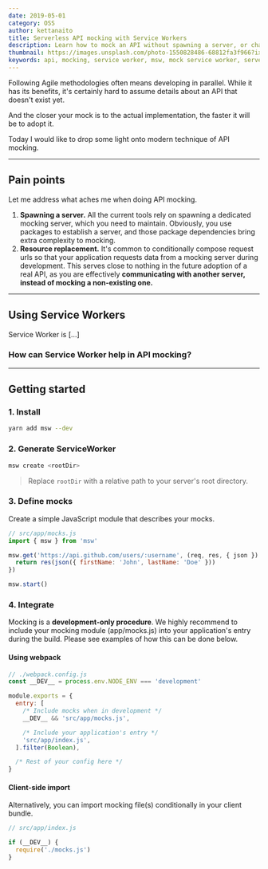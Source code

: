 ```yaml
---
date: 2019-05-01
category: OSS
author: kettanaito
title: Serverless API mocking with Service Workers
description: Learn how to mock an API without spawning a server, or changing a single character in your existing code base. Intercept production requests, and mock their responses.
thumbnail: https://images.unsplash.com/photo-1550828486-68812fa3f966?ixlib=rb-1.2.1&ixid=eyJhcHBfaWQiOjEyMDd9&auto=format&fit=crop&w=1500&q=80
keywords: api, mocking, service worker, msw, mock service worker, serverless
---
```


Following Agile methodologies often means developing in parallel. While it has its benefits, it's certainly hard to assume details about an API that doesn't exist yet.

And the closer your mock is to the actual implementation, the faster it will be to adopt it.

Today I would like to drop some light onto modern technique of API mocking.

---

## Pain points

Let me address what aches me when doing API mocking.

1. **Spawning a server.** All the current tools rely on spawning a dedicated mocking server, which you need to maintain. Obviously, you use packages to establish a server, and those package dependencies bring extra complexity to mocking.
1. **Resource replacement.** It's common to conditionally compose request urls so that your application requests data from a mocking server during development. This serves close to nothing in the future adoption of a real API, as you are effectively **communicating with another server, instead of mocking a non-existing one.**

---

## Using Service Workers

Service Worker is [...]

### How can Service Worker help in API mocking?

---

## Getting started

### 1. Install

```bash
yarn add msw --dev
```

### 2. Generate ServiceWorker

```bash
msw create <rootDir>
```

> Replace `rootDir` with a relative path to your server's root directory.

### 3. Define mocks

Create a simple JavaScript module that describes your mocks.

```js
// src/app/mocks.js
import { msw } from 'msw'

msw.get('https://api.github.com/users/:username', (req, res, { json }) => {
  return res(json({ firstName: 'John', lastName: 'Doe' }))
})

msw.start()
```

### 4. Integrate

Mocking is a **development-only procedure**. We highly recommend to include your mocking module (app/mocks.js) into your application's entry during the build. Please see examples of how this can be done below.

#### Using webpack

```js
// ./webpack.config.js
const __DEV__ = process.env.NODE_ENV === 'development'

module.exports = {
  entry: [
    /* Include mocks when in development */
    __DEV__ && 'src/app/mocks.js',

    /* Include your application's entry */
    'src/app/index.js',
  ].filter(Boolean),

  /* Rest of your config here */
}
```

#### Client-side import

Alternatively, you can import mocking file(s) conditionally in your client bundle.

```js
// src/app/index.js

if (__DEV__) {
  require('./mocks.js')
}
```
